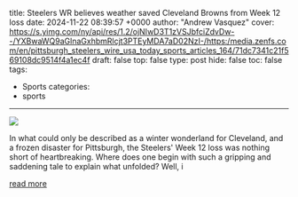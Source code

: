 title: Steelers WR believes weather saved Cleveland Browns from Week 12 loss
date: 2024-11-22 08:39:57 +0000
author: "Andrew Vasquez"
cover: https://s.yimg.com/ny/api/res/1.2/ojNIwD3T1zVSJbfciZdvDw--/YXBwaWQ9aGlnaGxhbmRlcjt3PTEyMDA7aD02NzI-/https:/media.zenfs.com/en/pittsburgh_steelers_wire_usa_today_sports_articles_164/71dc7341c21f569108dc9514f4a1ec4f
draft: false
top: false
type: post
hide: false
toc: false
tags:
  - Sports
categories:
  - sports
---

![](https://s.yimg.com/ny/api/res/1.2/ojNIwD3T1zVSJbfciZdvDw--/YXBwaWQ9aGlnaGxhbmRlcjt3PTEyMDA7aD02NzI-/https:/media.zenfs.com/en/pittsburgh_steelers_wire_usa_today_sports_articles_164/71dc7341c21f569108dc9514f4a1ec4f)

In what could only be described as a winter wonderland for Cleveland, and a frozen disaster for Pittsburgh, the Steelers' Week 12 loss was nothing short of heartbreaking. Where does one begin with such a gripping and saddening tale to explain what unfolded? Well, i

[read more](https://steelerswire.usatoday.com/2024/11/22/steelers-browns-george-pickens-weather-week-12/)
